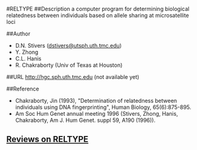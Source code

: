 #RELTYPE
##Description
a computer program for determining biological relatedness between individuals based on allele sharing at microsatellite loci

##Author
* D.N. Stivers (dstivers@utsph.uth.tmc.edu)
* Y. Zhong
* C.L. Hanis
* R. Chakraborty (Univ of Texas at Houston)

##URL
http://hgc.sph.uth.tmc.edu (not available yet)

##Reference
* Chakraborty, Jin (1993), "Determination of relatedness between individuals using DNA fingerprinting", Human Biology, 65(6):875-895.
* Am Soc Hum Genet annual meeting 1996 (Stivers, Zhong, Hanis, Chakraborty, Am J. Hum Genet. suppl 59, A190 (1996)).


## [Reviews on RELTYPE](https://github.com/gaow/genetic-analysis-software/issues/457)